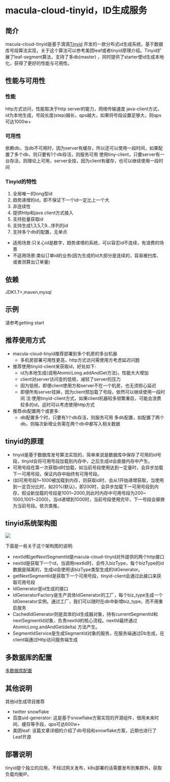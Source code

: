 # macula-cloud-tinyid，ID生成服务

## 简介

macula-cloud-tinyid是基于滴滴[Tinyid](https://github.com/didi/tinyid)
开发的一款分布式id生成系统，基于数据库号段算法实现，关于这个算法可以参考美团leaf或者tinyid原理介绍。Tinyid扩展了leaf-segment算法，支持了多db(master)
，同时提供了starter使id生成本地化，获得了更好的性能与可用性。

## 性能与可用性

### 性能

http方式访问，性能取决于http server的能力，网络传输速度
java-client方式，id为本地生成，号段长度(step)越长，qps越大，如果将号段设置足够大，则qps可达1000w+

### 可用性

依赖db，当db不可用时，因为server有缓存，所以还可以使用一段时间，如果配置了多个db，则只要有1个db存活，则服务可用
使用tiny-client，只要server有一台存活，则理论上可用，server全挂，因为client有缓存，也可以继续使用一段时间

### Tinyid的特性

1. 全局唯一的long型id
2. 趋势递增的id，即不保证下一个id一定比上一个大
3. 非连续性
4. 提供http和java client方式接入
5. 支持批量获取id
6. 支持生成1,3,5,7,9...序列的id
7. 支持多个db的配置，无单点

- 适用场景:只关心id是数字，趋势递增的系统，可以容忍id不连续，有浪费的场景
- 不适用场景:类似订单id的业务(因为生成的id大部分是连续的，容易被扫库、或者测算出订单量)

## 依赖

JDK1.7+,maven,mysql

## 示例

请参考getting start

## 推荐使用方式

- macula-cloud-tinyid推荐部署到多个机房的多台机器
    - 多机房部署可用性更高，http方式访问需使用方考虑延迟问题
- 推荐使用tinyid-client来获取id，好处如下:
    - id为本地生成(调用AtomicLong.addAndGet方法)，性能大大增加
    - client对server访问变的低频，减轻了server的压力
    - 因为低频，即便client使用方和server不在一个机房，也无须担心延迟
    - 即便所有server挂掉，因为client预加载了号段，依然可以继续使用一段时间 注:使用tinyid-client方式，如果client机器较多频繁重启，可能会浪费较多的id，这时可以考虑使用http方式
- 推荐db配置两个或更多:
    - db配置多个时，只要有1个db存活，则服务可用 多db配置，如配置了两个db，则每次新增业务需在两个db中都写入相关数据

## tinyid的原理

- tinyid是基于数据库发号算法实现的，简单来说是数据库中保存了可用的id号段，tinyid会将可用号段加载到内存中，之后生成id会直接内存中产生。
- 可用号段在第一次获取id时加载，如当前号段使用达到一定量时，会异步加载下一可用号段，保证内存中始终有可用号段。
- (如可用号段1~1000被加载到内存，则获取id时，会从1开始递增获取，当使用到一定百分比时，如20%(默认)，即200时，会异步加载下一可用号段到内存，假设新加载的号段是1001~2000,则此时内存中可用号段为200~
  1000,1001~2000)，当id递增到1000时，当前号段使用完毕，下一号段会替换为当前号段。依次类推。

## tinyid系统架构图

![](https://github.com/didi/tinyid/raw/master/doc/tinyid.png)

下面是一些关于这个架构图的说明:

- nextId和getNextSegmentId是macula-cloud-tinyid对外提供的两个http接口
- nextId是获取下一个id，当调用nextId时，会传入bizType，每个bizType的id数据是隔离的，生成id会使用该bizType类型生成的IdGenerator。
- getNextSegmentId是获取下一个可用号段，tinyid-client会通过此接口来获取可用号段
- IdGenerator是id生成的接口
- IdGeneratorFactory是生产具体IdGenerator的工厂，每个biz_type生成一个IdGenerator实例。通过工厂，我们可以随时在db中新增biz_type，而不用重启服务
- CachedIdGenerator则是具体的id生成器对象，持有currentSegmentId和nextSegmentId对象，负责nextId的核心流程。nextId最终通过AtomicLong.andAndGet(delta)
  方法产生。
- SegmentIdService是生成SegmentId对象的服务，在服务端通过Db生成，在client端通过Http访问服务端生成

## 多数据库的配置

[多数据库配置](https://github.com/didi/tinyid/wiki/Tinyid-server-config)

## 其他说明

其他id生成项目推荐

- twitter snowflake
- 百度uid-generator: 这是基于snowflake方案实现的开源组件，借用未来时间、缓存等手段，qps可达600w+
- 美团leaf: 该篇文章详细的介绍了db号段和snowflake方案，近期也进行了Leaf开源

## 部署说明

tinyid是个独立的应用，不经过网关发布，k8s部署的话需要发布到集群外，获取负载均衡IP。